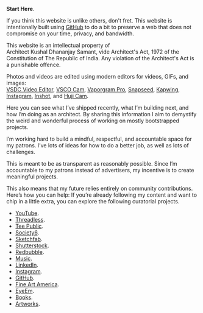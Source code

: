 **Start Here**.

If you think this website is unlike others, don't fret. This website is intentionally built using <a href="https://github.com/kushalsamant" rel="noopener noreferrer" target="_blank">GitHub</a> to do a bit to preserve a web that does not compromise on your time, privacy, and bandwidth.

This website is an intellectual property of Architect&nbsp;Kushal&nbsp;Dhananjay&nbsp;Samant, vide Architect's&nbsp;Act,&nbsp;1972 of the Constitution&nbsp;of&nbsp;The&nbsp;Republic&nbsp;of&nbsp;India. Any violation of the Architect's Act is a punishable offence.

Photos and videos are edited using modern editors for videos, GIFs, and images:  
<a href="https://videosoftdev.com" rel="noopener noreferrer" target="_blank">VSDC Video Editor</a>, <a href="https://play.google.com/store/apps/details?id=com.vsco.cam" rel="noopener noreferrer" target="_blank">VSCO Cam</a>, <a href="https://play.google.com/store/apps/details?id=maa.vaporwave_editor_glitch_vhs_trippy_pro" rel="noopener noreferrer" target="_blank">Vaporgram Pro</a>, <a href="https://play.google.com/store/apps/details?id=com.niksoftware.snapseed" rel="noopener noreferrer" target="_blank">Snapseed</a>, <a href="https://kapwing.com" rel="noopener noreferrer" target="_blank">Kapwing</a>, <a href="https://play.google.com/store/apps/details?id=com.instagram.android" rel="noopener noreferrer" target="_blank">Instagram</a>, <a href="https://play.google.com/store/apps/details?id=com.camerasideas.instashot" rel="noopener noreferrer" target="_blank">Inshot</a>, and <a href="https://play.google.com/store/apps/details?id=kr.co.manhole.hujicam" rel="noopener noreferrer" target="_blank">Huji Cam</a>.

Here you can see what I’ve shipped recently, what I’m building next, and how I’m doing as an architect. By sharing this information I aim to demystify the weird and wonderful process of working on mostly bootstrapped projects.

I’m working hard to build a mindful, respectful, and accountable space for my patrons. I’ve lots of ideas for how to do a better job, as well as lots of challenges.

This is meant to be as transparent as reasonably possible. Since I’m accountable to my patrons instead of advertisers, my incentive is to create meaningful projects.

This also means that my future relies entirely on community contributions. Here’s how you can help: If you’re already following my content and want to chip in a little extra, you can explore the following curatorial projects.

- <a href="https://youtube.com/@kvshvl/videos" rel="noopener noreferrer" target="_blank">YouTube</a>.  
- <a href="https://kvshvl.threadless.com" rel="noopener noreferrer" target="_blank">Threadless</a>.  
- <a href="https://www.teepublic.com/user/kvshvl" rel="noopener noreferrer" target="_blank">Tee Public</a>.  
- <a href="https://society6.com/yourmailproject" rel="noopener noreferrer" target="_blank">Society6</a>.  
- <a href="https://sketchfab.com/3d-models/shlvng-complete-cutting-files-guide-135b548e7c5e4b28a0aae1777c99840e" rel="noopener noreferrer" target="_blank">Sketchfab</a>.  
- <a href="https://www.shutterstock.com/g/kvshvl" rel="noopener noreferrer" target="_blank">Shutterstock</a>.  
- <a href="https://redbubble.com/people/kvshvl-/shop?asc=u&ref=account-nav-dropdown" rel="noopener noreferrer" target="_blank">Redbubble</a>.  
- <a href="https://in.pinterest.com/kvshvl/music" rel="noopener noreferrer" target="_blank">Music</a>.  
- <a href="https://linkedin.com/in/kvshvl" rel="noopener noreferrer" target="_blank">LinkedIn</a>.  
- <a href="https://instagram.com/kvshvl" rel="noopener noreferrer" target="_blank">Instagram</a>.  
- <a href="https://github.com/kushalsamant" rel="noopener noreferrer" target="_blank">GitHub</a>.  
- <a href="https://fineartamerica.com/profiles/2-kushal-samant/shop" rel="noopener noreferrer" target="_blank">Fine Art America</a>.  
- <a href="https://www.eyeem.com/u/kvshvl" rel="noopener noreferrer" target="_blank">EyeEm</a>.  
- <a href="https://in.pinterest.com/kvshvl/books" rel="noopener noreferrer" target="_blank">Books</a>.  
- <a href="https://in.pinterest.com/kvshvl/artworks" rel="noopener noreferrer" target="_blank">Artworks</a>.
